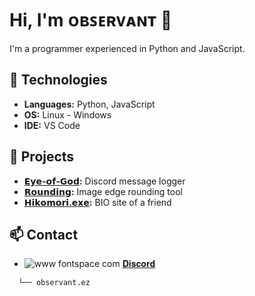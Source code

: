 # Hi, I'm ᴏʙꜱᴇʀᴠᴀɴᴛ 👋

I'm a programmer experienced in Python and JavaScript.

## 🔧 Technologies
- **Languages:** Python, JavaScript
- **OS:** Linux  -  Windows
- **IDE:** VS Code

## 🚀 Projects
- **[𝗘𝘆𝗲-𝗼𝗳-𝗚𝗼𝗱](https://github.com/403observant/Eye-of-God):** Discord message logger
- **[𝗥𝗼𝘂𝗻𝗱𝗶𝗻𝗴](https://github.com/403observant/Rounding):** Image edge rounding tool
- **[𝗛𝗶𝗸𝗼𝗺𝗼𝗿𝗶.𝗲𝘅𝗲](https://github.com/403observant/hikomori.exe):** BIO site of a friend

## 📫 Contact
- ![www fontspace com](https://github.com/user-attachments/assets/6e2244cd-4b5e-4dc5-aebe-61eac998dbfb) [𝐃𝐢𝐬𝐜𝐨𝐫𝐝](403observant.github.io/BIO/Discord)
```markdown
  └── observant.ez 
